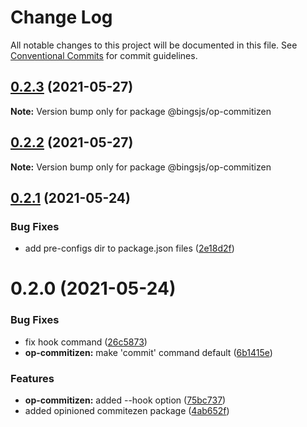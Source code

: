 # Change Log

All notable changes to this project will be documented in this file.
See [Conventional Commits](https://conventionalcommits.org) for commit guidelines.

## [0.2.3](https://github.com/bingtimren/op-tools/compare/@bingsjs/op-commitizen@0.2.2...@bingsjs/op-commitizen@0.2.3) (2021-05-27)

**Note:** Version bump only for package @bingsjs/op-commitizen





## [0.2.2](https://github.com/bingtimren/op-tools/compare/@bingsjs/op-commitizen@0.2.1...@bingsjs/op-commitizen@0.2.2) (2021-05-27)

**Note:** Version bump only for package @bingsjs/op-commitizen





## [0.2.1](https://github.com/bingtimren/op-tools/compare/@bingsjs/op-commitizen@0.2.0...@bingsjs/op-commitizen@0.2.1) (2021-05-24)


### Bug Fixes

* add pre-configs dir to package.json files ([2e18d2f](https://github.com/bingtimren/op-tools/commit/2e18d2ffe03dd258249da4d40b125eb1ef56adac))





# 0.2.0 (2021-05-24)


### Bug Fixes

* fix hook command ([26c5873](https://github.com/bingtimren/op-tools/commit/26c587321d0241b349e2ef220c3e3d00644b12ea))
* **op-commitizen:** make 'commit' command default ([6b1415e](https://github.com/bingtimren/op-tools/commit/6b1415e7b2a11570ecd601da3b3599c2b36acd27))


### Features

* **op-commitizen:** added --hook option ([75bc737](https://github.com/bingtimren/op-tools/commit/75bc7377c32bb2fb771baa532d0e82f2b1d7221f))
* added opinioned commitezen package ([4ab652f](https://github.com/bingtimren/op-tools/commit/4ab652f59bc7ce34b1a48a0ef6947740fdcdfc84))
